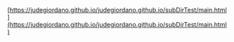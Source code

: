 [https://judegiordano.github.io/judegiordano.github.io/subDirTest/main.html](https://judegiordano.github.io/judegiordano.github.io/subDirTest/main.html)